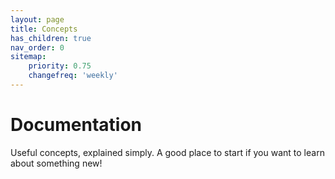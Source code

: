```yaml
---
layout: page
title: Concepts
has_children: true
nav_order: 0
sitemap:
    priority: 0.75
    changefreq: 'weekly'
---
```


# Documentation

Useful concepts, explained simply. A good place to start if you want to learn about something new!